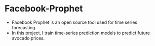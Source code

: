 # Facebook-Prophet
- Facebook Prophet is an open source tool used for time series forecasting.
- In this project, I train time-series prediction models to predict future avocado prices.
